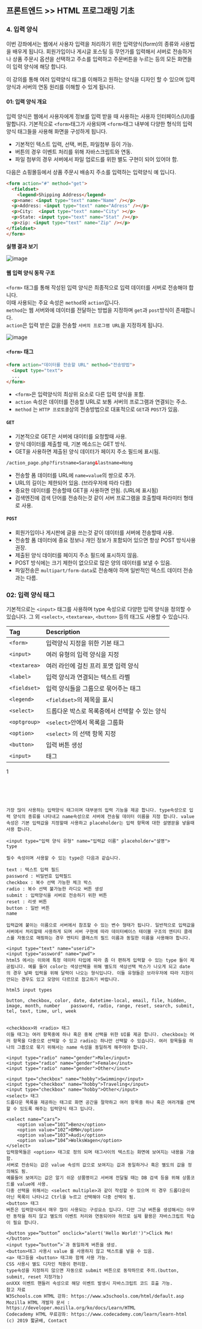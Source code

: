 ## 프론트엔드 >> HTML 프로그래밍 기초

### 4. 입력 양식

이번 강좌에서는 웹에서 사용자 입력을 처리하기 위한 입력양식(form)의 종류와 사용법을 배우게 됩니다. 회원가입이나 게시글 포스팅 등 무언가를 입력해서 서버로 전송하거나 상품 주문시 옵션을 선택하고 주소를 입력하고 주문버튼을 누르는 등의 모든 화면들이 입력 양식에 해당 합니다.

이 강의를 통해 여러 입력양식 태그를 이해하고 원하는 양식을 디자인 할 수 있으며 입력양식과 서버의 연동 원리를 이해할 수 있게 됩니다.

#### 01: 입력 양식 개요
입력 양식은 웹에서 사용자에게 정보를 입력 받을 때 사용하는 사용자 인터페이스(UI)를 말합니다. 
기본적으로 `<form>`태그가 사용되며 `<form>`태그 내부에 다양한 형식의 입력양식 태그들을 사용해 화면을 구성하게 됩니다.

* 기본적인 텍스트 입력, 선택, 버튼, 파일첨부 등이 가능.
* 버튼의 경우 이벤트 처리를 위해 자바스크립트와 연동.
* 파일 첨부의 경우 서버에서 파일 업로드를 위한 별도 구현이 되어 있어야 함.

다음은 쇼핑몰등에서 상품 주문시 배송지 주소를 입력하는 입력양식 예 입니다.
```html
<form action="#" method="get">
  <fieldset>
    <legend>Shipping Address</legend> 
  <p>name: <input type="text" name="Name" /></p>
  <p>Address: <input type="text" name="Adress" /></p>
  <p>City:  <input type="text" name="City" ></p>
  <p>State: <input type="text" name="Stat" /></p>
  <p>zip: <input type="text" name="Zip" /></p>
</fieldset>
</form>
```

**실행 결과 보기**

![image](./004/form.jpg)

#### 웹 입력 양식 동작 구조
`<form>` 태그를 통해 작성된 입력 양식은 최종적으로 입력 데이터를 서버로 전송해야 합니다.  
이때 사용되는 주요 속성은 `method`와 `action`입니다.  
`method`는 웹 서버와에 데이터를 전달하는 방법을 지정하며 `get`과 `post`방식이 존재합니다.  
`action`은 입력 받은 값을 전송할 `서버의 프로그램 URL`을 지정하게 됩니다.  

![image](https://dinfree.com/assets/img/html7.png)

#### `<form>` 태그

```html
<form action="데이터를 전송할 URL" method="전송방법">
  <input type="text"> 
  ...
</form>
```
* `<form>`은 입력양식의 최상위 요소로 다른 입력 양식을 포함.
* `action` 속성은 데이터를 전송할 URL로 보통 서버의 프로그램과 연결되는 주소.
* `method` 는 `HTTP 프로토콜`상의 전송방법으로 대표적으로 `GET`과 `POST`가 있음.
 
#### `GET`

* 기본적으로 GET은 서버에 대이터를 요청할때 사용. 
* 양식 데이터를 제출할 때, 기본 메소드는 GET 방식.
* GET을 사용하면 제출된 양식 데이터가 페이지 주소 필드에 표시됨.

```html 
/action_page.php?firstname=Sarang&lastname=Hong
```

* 전송할 폼 데이터를 URL에 `name=value`의 쌍으로 추가.
* URL의 길이는 제한되어 있음. (브라우저에 따라 다름)
* 중요한 데이터를 전송할때 GET을 사용하면 안됨. (URL에 표시됨)
* 검색엔진에 검색 단어를 전송하는것 같이 서버 프로그램을 호출할때 파라미터 형태로 사용.

#### `POST`

* 회원가입이나 게시판에 글을 쓰는것 같이 데이터를 서버에 전송할때 사용.
* 전송할 폼 데이터에 중요 정보나 개인 정보가 포함되어 있으면 항상 POST 방식사용 권장.
* 제출된 양식 데이터를 페이지 주소 필드에 표시하지 않음.
* POST 방식에는 크기 제한이 없으므로 많은 양의 데이터를 보낼 수 있음.
* 파일전송은 `multipart/form-data`로 전송해야 하며 일반적인 텍스트 데이터 전송과는 다름.

### 02: 입력 양식 태그
기본적으로는 `<input>` 태그를 사용하며 type 속성으로 다양한 입력 양식을 정의할 수 있습니다. 
그 외 `<select>`, `<textarea>`, `<button>` 등의 태그도 사용할 수 있습니다.

|Tag|Description|
|:---|:---|
|`<form>`|입력양식 지정을 위한 기본 태그||
|`<input>`|여러 유형의 입력 양식을 지정|
|`<textarea>`|여러 라인에 걸친 프리 포맷 입력 양식|
|`<label>`|입력 양식과 연결되는 텍스트 라벨|
|`<fieldset>`|입력 양식들을 그룹으로 묶어주는 태그|
|`<legend>`|`<fieldset>`의 제목을 표시|
|`<select>`|드롭다운 박스로 목록중에서 선택할 수 있는 양식|
|`<optgroup>`|`<select>`안에서 목록을 그룹화|
|`<option>`|`<select>` 의 선택 항목 지정|
|`<button>`|입력 버튼 생성|
|`<input>`|태그|

1

```



	

가장 많이 사용하는 입력양식 태그이며 대부분의 입력 기능을 제공 합니다. type속성으로 입력 양식의 종류를 나타내고 name속성으로 서버에 전송될 데이터 이름을 지정 합니다. value 속성은 기본 입력값을 지정할때 사용하고 placeholder는 입력 항목에 대한 설명문을 넣을때 사용 합니다.

<input type="입력 양식 유형" name="입력값 이름" placeholder="설명">
type

필수 속성이며 사용할 수 있는 type은 다음과 같습니다.

text : 텍스트 입력 필드
password : 비밀번호 입력필드
checkbox : 복수 선택 가능한 체크 박스
radio : 복수 선택 불가능한 라디오 버튼 생성
submit : 입력양식을 서버로 전송하기 위한 버튼
reset : 리셋 버튼
button : 일반 버튼
name

입력값에 붙이는 이름으로 서버에서 참조할 수 있는 변수 형태가 됩니다. 일반적으로 입력값을 서버에서 처리할때 사용하게 되며 서버 구현에 따라 데이터베이스 테이블 구조의 엔티티 클래스를 자동으로 매핑하는 경우 엔티티 클래스의 필드 이름과 동일한 이름을 사용해야 합니다.

<input type="text" name="userid">
<input type="assword" name="pwd">
html5 에서는 이외에 특정 데이터 타입에 따라 좀 더 편하게 입력할 수 있는 type 들이 제공됩니다. 예를 들어 color는 색상선택을 위해 별도의 색상선택 박스가 나오게 되고 date 의 경우 날짜 입력을 위해 달력이 나오는 형식입니다. 이들 유형들은 브라우저에 따라 지원이 안되는 경우도 있고 모양이 다르므로 참고하기 바랍니다.

html5 input types

button, checkbox, color, date, datetime-local, email, file, hidden, image, month, number	password, radio, range, reset, search, submit, tel, text, time, url, week


<checkbox>와 <radio> 태그
이들 태그는 여러 항목중에 하나 혹은 중복 선택을 위한 UI를 제공 합니다. checkbox는 여러 항목을 다중으로 선택할 수 있고 radio는 하나만 선택할 수 있습니다. 여러 항목들을 하나의 그룹으로 묶기 위해서는 name 속성을 동일하게 해주어야 합니다.

<input type="radio" name="gender">Male</input>
<input type="radio" name="gender">Female</inut>
<input type="radio" name="gender">Other</inut>

<input tpe="checkbox" name="hobby">Swimming</input>
<input type="checkbox" name="hobby">Traveling</input>
<input type="checkbox" name="hobby">Other</input>
<select> 태그
드롭다운 목록을 제공하는 태그로 화면 공간을 절약하고 여러 항목중 하나 혹은 여러개를 선택할 수 있도록 해주는 입력양식 태그 입니다.

<select name=“cars”>
    <option value=“101”>Benz</option>
    <option value=“102”>BMW</option>
    <option value=“103”>Audi</option>
    <option value=“104”>WolksWagen</option>
</select>
입력항목들은 <option> 태그로 정의 되며 태그사이의 텍스트는 화면에 보여지는 내용을 기술함.
서버로 전송되는 값은 value 속성의 값으로 보여지는 값과 동일하거나 혹은 별도의 값을 정의해도 됨.
예를들어 보여지는 값은 알기 쉬운 상품명이고 서버에 전달될 때는 DB 검색 등을 위해 상품코드를 value에 사용.
다중 선택을 위해서는 <select multiple>과 같이 작성할 수 있으며 이 경우 드롭다운이 아닌 목록이 나타나고 Ctrl을 누르고 선택해야 다중 선택이 됨.
<button> 태그
버튼은 입력양식에서 매우 많이 사용되는 구성요소 입니다. 다만 그냥 버튼을 생성해서는 아무런 동작을 하지 않고 별도의 이벤트 처리와 연동되어야 하므로 실제 활용은 자바스크립트 학습이 필요 합니다.

<button ype=“button” onclick="alert('Hello World!')">Click Me!</button>
<input type=”button”>`과 동일하게 버튼을 생성.
<button>태그 사용시 value 를 사용하지 않고 텍스트를 넣을 수 있음.
<a> 태그등을 <button> 태그와 함께 사용 가능.
CSS 사용시 별도 디자인 적용이 편리함.
type속성을 지정하지 않으면 자동으로 submit 버튼으로 동작하므로 주의.(button, submit, reset 지정가능)
onXXX 이벤트 핸들러 속성으로 해당 이벤트 발생시 자바스크립트 코드 호출 가능.
참고 자료
W3Schools.com HTML 강좌: https://www.w3schools.com/html/default.asp
Mozilla HTML 개발자 문서 : https://developer.mozilla.org/ko/docs/Learn/HTML
Codecademy HTML 무료강좌: https://www.codecademy.com/learn/learn-html
(c) 2019 짧굵배, Contact  
```